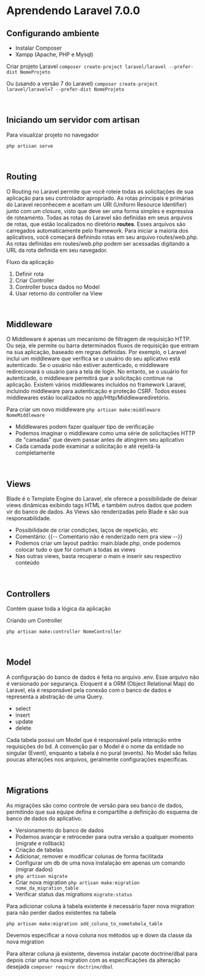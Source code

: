 # Aprendendo Laravel 7.0.0

## Configurando ambiente
* Instalar Composer
* Xampp (Apache, PHP e Mysql)

Criar projeto Laravel
`composer create-project laravel/laravel --prefer-dist NomeProjeto`

Ou (usando a versão 7 do Laravel)
`composer create-project laravel/laravel=7 --prefer-dist NomeProjeto`

&nbsp;

## Iniciando um servidor com artisan
Para visualizar projeto no navegador

`php artisan serve`

&nbsp;

## Routing
O Routing no Laravel permite que você roteie todas as solicitações de sua aplicação para seu controlador apropriado. As rotas principais e primárias do Laravel reconhecem e aceitam um URI (Uniform Resource Identifier) junto com um closure, visto que deve ser uma forma simples e expressiva de roteamento. Todas as rotas do Laravel são definidas em seus arquivos de rotas, que estão localizados no diretório **routes**. Esses arquivos são carregados automaticamente pelo framework. Para iniciar a maioria dos aplicativos, você começará definindo rotas em seu arquivo routes/web.php. As rotas definidas em routes/web.php podem ser acessadas digitando a URL da rota definida em seu navegador. 

Fluxo da aplicação
1. Definir rota
2. Criar Controller
3. Controller busca dados no Model
4. Usar retorno do controller na View

&nbsp;

## Middleware
O Middleware é apenas um mecanismo de filtragem de requisição HTTP. Ou seja, ele permite ou barra determinados fluxos de requisição que entram na sua aplicação, baseado em regras definidas. Por exemplo, o Laravel inclui um middleware que verifica se o usuário do seu aplicativo está autenticado. Se o usuário não estiver autenticado, o middleware redirecionará o usuário para a tela de login. No entanto, se o usuário for autenticado, o middleware permitirá que a solicitação continue na aplicação. Existem vários middlewares incluídos no framework Laravel, incluindo middleware para autenticação e proteção CSRF. Todos esses middlewares estão localizados no app/Http/Middlewarediretório.

Para criar um novo middleware
`php artisan make:middleware NomeMiddleware`

* Middlewares podem fazer qualquer tipo de verificação
* Podemos imaginar o middleware como uma série de solicitações HTTP de "camadas" que devem passar antes de atingirem seu aplicativo
* Cada camada pode examinar a solicitação e até rejeitá-la completamente

&nbsp;

## Views
Blade é o Template Engine do Laravel, ele oferece a possibilidade de deixar views dinâmicas exibindo tags HTML e também outros dados que podem vir do banco de dados. As Views são renderizadas pelo Blade e são sua responsabilidade.
* Possibilidade de criar condições, laços de repetição, etc
* Comentário: {{-- Comentario não é renderizado nem pra view --}}
* Podemos criar um layout padrão: main.blade.php, onde podemos colocar tudo o que for comum a todas as views
* Nas outras views, basta recuperar o main e inserir seu respectivo conteúdo

&nbsp;

## Controllers
Contém quase toda a lógica da aplicação

Criando um Controller

`php artisan make:controller NomeController`


&nbsp;

## Model
A configuração do banco de dados é feita no arquivo .env. Esse arquivo não é versionado por segurança. Eloquent é a ORM (Object Relational Map) do Laravel, ela é responsável pela conexão com o banco de dados e representa a abstração de uma Query. 
* select
* insert
* update
* delete

Cada tabela possui um Model que é responsável pela interação entre requisições do bd. A convenção par o Model é o nome da entidade no singular (Event), enquanto a tabela é no pural (events). No Model são feitas poucas alterações nos arquivos, geralmente configurações específicas.

&nbsp;

## Migrations
As migrações são como controle de versão para seu banco de dados, permitindo que sua equipe defina e compartilhe a definição do esquema de banco de dados do aplicativo. 
* Versionamento do banco de dados
* Podemos avançar e retroceder para outra versão a qualquer momento (migrate e rollback)
* Criação de tabelas
* Adicionar, remover e modificar colunas de forma facilitada
* Configurar um db de uma nova instalação em apenas um comando (migrar dados)
* `php artisan migrate`
* Criar nova migration
`php artisan make:migration nome_da_migration_table`
* Verificar status das migrations 
`migrate:status`

Para adicionar coluna à tabela existente é necessário fazer nova migration para não perder dados existentes na tabela

`php artisan make:migration add_coluna_to_nometabela_table`

Devemos especificar a nova coluna nos métodos up e down da classe da nova migration

Para alterar coluna já existente, devemos instalar pacote doctrine/dbal para depois criar uma nova migration com as especificações da alteração desejada
`composer require doctrine/dbal`



